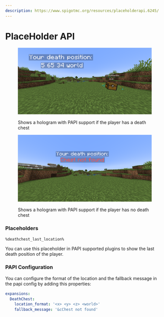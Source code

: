 ```yaml
---
description: https://www.spigotmc.org/resources/placeholderapi.6245/
---
```


# PlaceHolder API

<figure><img src="../.gitbook/assets/2023-09-10_23.41.58.png" alt=""><figcaption><p>Shows a hologram with PAPI support if the player has a death chest</p></figcaption></figure>

<figure><img src="../.gitbook/assets/2023-09-10_23.44.47.png" alt=""><figcaption><p>Shows a hologram with PAPI support if the player has no death chest</p></figcaption></figure>

### Placeholders

```
%deathchest_last_location%
```

You can use this placeholder in PAPI supported plugins to show the last death position of the player.&#x20;

### PAPI Configuration

You can configure the format of the location and the fallback message in the papi config by adding this properties:

```yaml
expansions:
  DeathChest:
    location_format: '<x> <y> <z> <world>'
    fallback_message: '&cChest not found'
```

